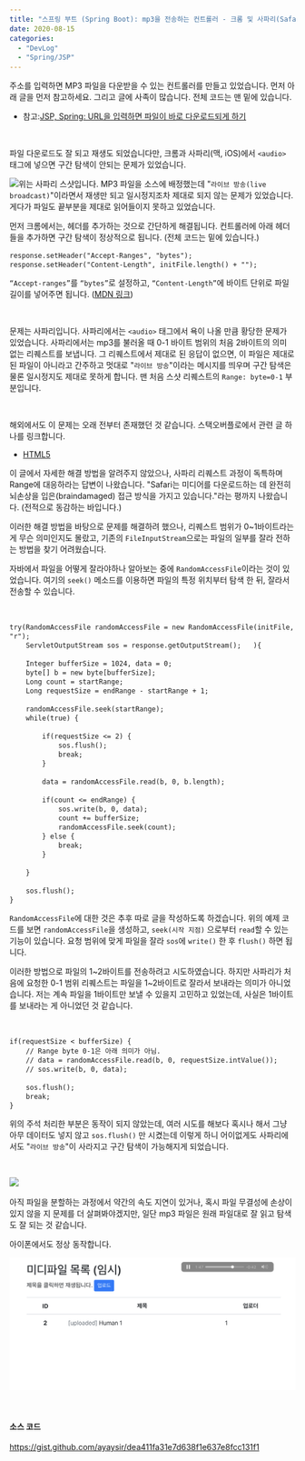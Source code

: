 ```yaml
---
title: "스프링 부트 (Spring Boot): mp3을 전송하는 컨트롤러 - 크롬 및 사파리(Safari) 브라우저에서 구간 탐색이 안되는 문제 해결 방법"
date: 2020-08-15
categories: 
  - "DevLog"
  - "Spring/JSP"
---
```


주소를 입력하면 MP3 파일을 다운받을 수 있는 컨트롤러를 만들고 있었습니다. 먼저 아래 글을 먼저 참고하세요. 그리고 글에 사족이 많습니다. 전체 코드는 맨 밑에 있습니다.

- 참고:[JSP, Spring: URL을 입력하면 파일이 바로 다운로드되게 하기](http://yoonbumtae.com/?p=684)

 

파일 다운로드도 잘 되고 재생도 되었습니다만, 크롬과 사파리(맥, iOS)에서 `<audio>` 태그에 넣으면 구간 탐색이 안되는 문제가 있었습니다.

 ![](/assets/img/wp-content/uploads/2020/08/스크린샷-2020-08-15-오후-10.48.58.png)위는 사파리 스샷입니다. MP3 파일을 소스에 배정했는데 "`라이브 방송(live broadcast)`"이라면서 재생만 되고 일시정지조차 제대로 되지 않는 문제가 있었습니다. 게다가 파일도 끝부분을 제대로 읽어들이지 못하고 있었습니다.

먼저 크롬에서는, 헤더를 추가하는 것으로 간단하게 해결됩니다. 컨트롤러에 아래 헤더들을 추가하면 구간 탐색이 정상적으로 됩니다. (전체 코드는 밑에 있습니다.)

```
response.setHeader("Accept-Ranges", "bytes");
response.setHeader("Content-Length", initFile.length() + "");
```

`“Accept-ranges”`를 `“bytes”`로 설정하고, `“Content-Length”`에 바이트 단위로 파일 길이를 넣어주면 됩니다. ([MDN 링크](https://developer.mozilla.org/ko/docs/Web/HTTP/Range_requests))

 

문제는 사파리입니다. 사파리에서는 `<audio>` 태그에서 욕이 나올 만큼 황당한 문제가 있었습니다. 사파리에서는 mp3를 불러올 때 0-1 바이트 범위의 처음 2바이트의 의미 없는 리퀘스트를 보냅니다. 그 리퀘스트에서 제대로 된 응답이 없으면, 이 파일은 제대로된 파일이 아니라고 간주하고 멋대로 "`라이브 방송`"이라는 메시지를 띄우며 구간 탐색은 물론 일시정지도 제대로 못하게 합니다. 맨 처음 스샷 리퀘스트의 `Range: byte=0-1` 부분입니다.

 

해외에서도 이 문제는 오래 전부터 존재했던 것 같습니다. 스택오버플로에서 관련 글 하나를 링크합니다.

- [HTML5 <audio> Safari live broadcast vs not](https://stackoverflow.com/questions/1995589/html5-audio-safari-live-broadcast-vs-not)

이 글에서 자세한 해결 방법을 알려주지 않았으나, 사파리 리퀘스트 과정이 독특하며 Range에 대응하라는 답변이 나왔습니다. "Safari는 미디어를 다운로드하는 데 완전히 뇌손상을 입은(braindamaged) 접근 방식을 가지고 있습니다."라는 평까지 나왔습니다. (전적으로 동감하는 바입니다.)

이러한 해결 방법을 바탕으로 문제를 해결하려 했으나, 리퀘스트 범위가 0~1바이트라는게 무슨 의미인지도 몰랐고, 기존의 `FileInputStream`으로는 파일의 일부를 잘라 전하는 방법을 찾기 어려웠습니다.

자바에서 파일을 어떻게 잘라야하나 알아보는 중에 `RandomAccessFile`이라는 것이 있었습니다. 여기의 `seek()` 메소드를 이용하면 파일의 특정 위치부터 탐색 한 뒤, 잘라서 전송할 수 있습니다.

 

```
try(RandomAccessFile randomAccessFile = new RandomAccessFile(initFile, "r");
    ServletOutputStream sos = response.getOutputStream();	){

    Integer bufferSize = 1024, data = 0;
    byte[] b = new byte[bufferSize];
    Long count = startRange;
    Long requestSize = endRange - startRange + 1;

    randomAccessFile.seek(startRange);
    while(true) {

        if(requestSize <= 2) {
            sos.flush();
            break;
        }

        data = randomAccessFile.read(b, 0, b.length);

        if(count <= endRange) {
            sos.write(b, 0, data);
            count += bufferSize;
            randomAccessFile.seek(count);
        } else {
            break;
        }

    }

    sos.flush();
}

```

`RandomAccessFile`에 대한 것은 추후 따로 글을 작성하도록 하겠습니다. 위의 예제 코드를 보면 `randomAccessFile`을 생성하고, `seek(시작 지점)` 으로부터 `read`할 수 있는 기능이 있습니다. 요청 범위에 맞게 파일을 잘라 `sos`에 `write()` 한 후 `flush()` 하면 됩니다.

이러한 방법으로 파일의 1~2바이트를 전송하려고 시도하였습니다. 하지만 사파리가 처음에 요청한 0-1 범위 리퀘스트는 파일을 1~2바이트로 잘라서 보내라는 의미가 아니었습니다. 저는 계속 파일을 1바이트만 보낼 수 있을지 고민하고 있었는데, 사실은 1바이트를 보내라는 게 아니었던 것 같습니다.

 

```
if(requestSize < bufferSize) {
    // Range byte 0-1은 아래 의미가 아님.
    // data = randomAccessFile.read(b, 0, requestSize.intValue());
    // sos.write(b, 0, data);

    sos.flush();
    break;
}
```

위의 주석 처리한 부분은 동작이 되지 않았는데, 여러 시도를 해보다 혹시나 해서 그냥 아무 데이터도 넣지 않고 `sos.flush()` 만 시켰는데 이렇게 하니 어이없게도 사파리에서도 "`라이브 방송`"이 사라지고 구간 탐색이 가능해지게 되었습니다.

 

 ![](/assets/img/wp-content/uploads/2020/08/스크린샷-2020-08-15-오후-11.28.12.png)

아직 파일을 분할하는 과정에서 약간의 속도 지연이 있거나, 혹시 파일 무결성에 손상이 있지 않을 지 문제를 더 살펴봐야겠지만, 일단 mp3 파일은 원래 파일대로 잘 읽고 탐색도 잘 되는 것 같습니다.

아이폰에서도 정상 동작합니다.

 ![](/assets/img/wp-content/uploads/2020/08/IMG_1493.png)

 

#### **소스 코드**

https://gist.github.com/ayaysir/dea411fa31e7d638f1e637e8fcc131f1
